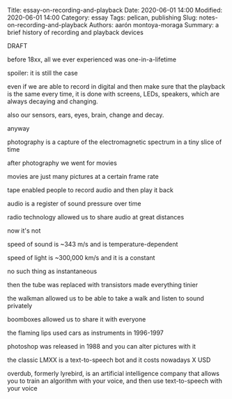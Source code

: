 Title: essay-on-recording-and-playback
Date: 2020-06-01 14:00
Modified: 2020-06-01 14:00
Category: essay
Tags: pelican, publishing
Slug: notes-on-recording-and-playback
Authors: aarón montoya-moraga
Summary: a brief history of recording and playback devices

DRAFT

before 18xx, all we ever experienced was one-in-a-lifetime

spoiler: it is still the case

even if we are able to record in digital and then make sure that the playback is the same every time, it is done with screens, LEDs, speakers, which are always decaying and changing.

also our sensors, ears, eyes, brain, change and decay.

anyway

photography is a capture of the electromagnetic spectrum in a tiny slice of time

after photography we went for movies

movies are just many pictures at a certain frame rate

tape enabled people to record audio and then play it back

audio is a register of sound pressure over time

radio technology allowed us to share audio at great distances

now it's not 

speed of sound is ~343 m/s and is temperature-dependent

speed of light is ~300,000 km/s and it is a constant

no such thing as instantaneous

then the tube was replaced with transistors made everything tinier

the walkman allowed us to be able to take a walk and listen to sound privately

boomboxes allowed us to share it with everyone

the flaming lips used cars as instruments in 1996-1997

photoshop was released in 1988 and you can alter pictures with it

the classic LMXX is a text-to-speech bot and it costs nowadays X USD

overdub, formerly lyrebird, is an artificial intelligence company that allows you to train an algorithm with your voice, and then use text-to-speech with your voice
